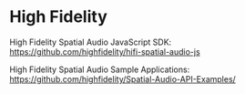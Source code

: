 # High Fidelity


High Fidelity Spatial Audio JavaScript SDK: https://github.com/highfidelity/hifi-spatial-audio-js

High Fidelity Spatial Audio Sample Applications: https://github.com/highfidelity/Spatial-Audio-API-Examples/
